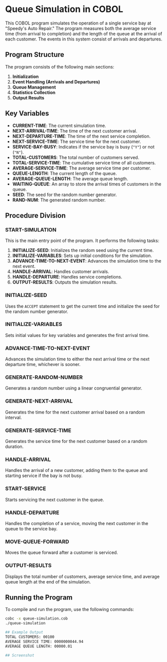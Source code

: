 # Queue Simulation in COBOL

This COBOL program simulates the operation of a single service bay at "Speedy's Auto Repair." The program measures both the average service time (from arrival to completion) and the length of the queue at the arrival of each customer. The events in this system consist of arrivals and departures.

## Program Structure

The program consists of the following main sections:

1. **Initialization**
2. **Event Handling (Arrivals and Departures)**
3. **Queue Management**
4. **Statistics Collection**
5. **Output Results**

## Key Variables

- **CURRENT-TIME**: The current simulation time.
- **NEXT-ARRIVAL-TIME**: The time of the next customer arrival.
- **NEXT-DEPARTURE-TIME**: The time of the next service completion.
- **NEXT-SERVICE-TIME**: The service time for the next customer.
- **SERVICE-BAY-BUSY**: Indicates if the service bay is busy (`"Y"`) or not (`"N"`).
- **TOTAL-CUSTOMERS**: The total number of customers served.
- **TOTAL-SERVICE-TIME**: The cumulative service time of all customers.
- **AVERAGE-SERVICE-TIME**: The average service time per customer.
- **QUEUE-LENGTH**: The current length of the queue.
- **AVERAGE-QUEUE-LENGTH**: The average queue length.
- **WAITING-QUEUE**: An array to store the arrival times of customers in the queue.
- **SEED**: The seed for the random number generator.
- **RAND-NUM**: The generated random number.

## Procedure Division

### START-SIMULATION

This is the main entry point of the program. It performs the following tasks:

1. **INITIALIZE-SEED**: Initializes the random seed using the current time.
2. **INITIALIZE-VARIABLES**: Sets up initial conditions for the simulation.
3. **ADVANCE-TIME-TO-NEXT-EVENT**: Advances the simulation time to the next event.
4. **HANDLE-ARRIVAL**: Handles customer arrivals.
5. **HANDLE-DEPARTURE**: Handles service completions.
6. **OUTPUT-RESULTS**: Outputs the simulation results.

### INITIALIZE-SEED

Uses the `ACCEPT` statement to get the current time and initialize the seed for the random number generator.

### INITIALIZE-VARIABLES

Sets initial values for key variables and generates the first arrival time.

### ADVANCE-TIME-TO-NEXT-EVENT

Advances the simulation time to either the next arrival time or the next departure time, whichever is sooner.

### GENERATE-RANDOM-NUMBER

Generates a random number using a linear congruential generator.

### GENERATE-NEXT-ARRIVAL

Generates the time for the next customer arrival based on a random interval.

### GENERATE-SERVICE-TIME

Generates the service time for the next customer based on a random duration.

### HANDLE-ARRIVAL

Handles the arrival of a new customer, adding them to the queue and starting service if the bay is not busy.

### START-SERVICE

Starts servicing the next customer in the queue.

### HANDLE-DEPARTURE

Handles the completion of a service, moving the next customer in the queue to the service bay.

### MOVE-QUEUE-FORWARD

Moves the queue forward after a customer is serviced.

### OUTPUT-RESULTS

Displays the total number of customers, average service time, and average queue length at the end of the simulation.

## Running the Program

To compile and run the program, use the following commands:

```sh
cobc -x queue-simulation.cob
./queue-simulation

## Example Output
TOTAL CUSTOMERS: 00100
AVERAGE SERVICE TIME: 0000000044.94
AVERAGE QUEUE LENGTH: 00000.01

## Screenshot
